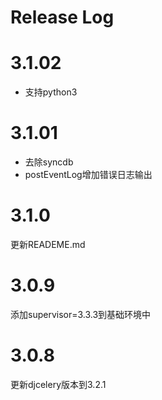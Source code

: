 Release Log
===============================
# 3.1.02
- 支持python3

# 3.1.01
- 去除syncdb
- postEventLog增加错误日志输出

# 3.1.0
更新READEME.md

# 3.0.9
添加supervisor=3.3.3到基础环境中

# 3.0.8
更新djcelery版本到3.2.1
